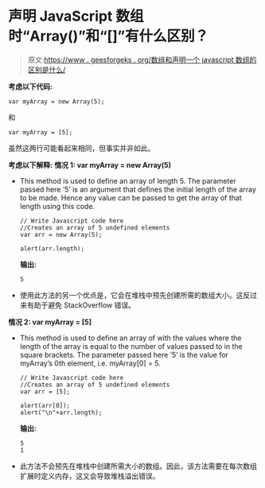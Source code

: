 # 声明 JavaScript 数组时“Array()”和“[]”有什么区别？

> 原文:[https://www . geesforgeks . org/数组和声明一个 javascript 数组的区别是什么/](https://www.geeksforgeeks.org/whats-the-difference-between-array-and-while-declaring-a-javascript-array/)

**考虑以下代码:**

```
var myArray = new Array(5);
```

和

```
var myArray = [5];
```

虽然这两行可能看起来相同，但事实并非如此。

**考虑以下解释:**
**情况 1: var myArray = new Array(5)**

*   This method is used to define an array of length 5\. The parameter passed here ‘5’ is an argument that defines the initial length of the array to be made. Hence any value can be passed to get the array of that length using this code.

    ```
    // Write Javascript code here
    //Creates an array of 5 undefined elements 
    var arr = new Array(5); 

    alert(arr.length);
    ```

    **输出:**

    ```
    5

    ```

*   使用此方法的另一个优点是，它会在堆栈中预先创建所需的数组大小。这反过来有助于避免 StackOverflow 错误。

**情况 2: var myArray = [5]**

*   This method is used to define an array of with the values where the length of the array is equal to the number of values passed to in the square brackets. The parameter passed here ‘5’ is the value for myArray’s 0th element, i.e. myArray[0] = 5.

    ```
    // Write Javascript code here
    //Creates an array of 5 undefined elements 
    var arr = [5]; 

    alert(arr[0]);
    alert("\n"+arr.length);
    ```

    **输出:**

    ```
    5
    1

    ```

*   此方法不会预先在堆栈中创建所需大小的数组。因此，该方法需要在每次数组扩展时定义内存，这又会导致堆栈溢出错误。